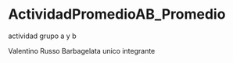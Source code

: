 # ActividadPromedioAB_Promedio
actividad grupo a y b


Valentino Russo Barbagelata unico integrante 
